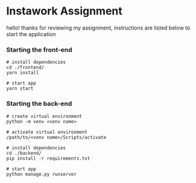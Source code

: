 # Instawork Assignment

hello! thanks for reviewing my assignment, instructions are listed below to start the application

### Starting the front-end
``` 
# install dependencies
cd ./frontend/
yarn install

# start app
yarn start
```

### Starting the back-end
```
# create virtual environment
python -m venv <venv name>

# activate virtual environment
/path/to/<venv name>/Scripts/activate

# install dependencies
cd ./backend/ 
pip install -r requirements.txt

# start app
python manage.py runserver
```
